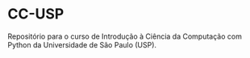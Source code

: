 # CC-USP
Repositório para o curso de Introdução à Ciência da Computação com Python da Universidade de São Paulo (USP).
